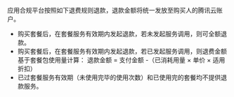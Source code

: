 应用合规平台按照如下退费规则退款，退款金额将统一发放至购买人的腾讯云账户。
- 购买套餐后，在套餐服务有效期内发起退款，若未发起服务调用，则可全额退款。
- 购买套餐后，在套餐服务有效期内发起退款，若已发起服务调用，则退费金额基于套餐包使用量计算：
退款金额 = 支付金额 -（已消耗用量 × 单价 × 适用折扣）
- 已过套餐服务有效期（未使用完毕的使用次数）和已使用完的套餐均不提供退款服务。
